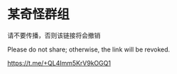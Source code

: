 # 某奇怪群组

请不要传播，否则该链接将会撤销

Please do not share; otherwise, the link will be revoked.

https://t.me/+QL4Imm5KrV9kOGQ1